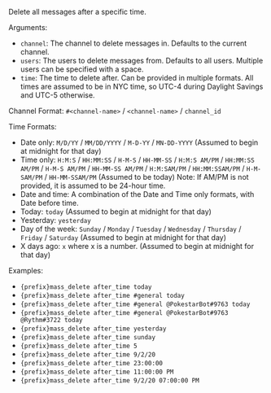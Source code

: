 Delete all messages after a specific time.

Arguments:
* `channel`: The channel to delete messages in. Defaults to the current channel.
* `users`: The users to delete messages from. Defaults to all users. Multiple users can be specified with a space.
* `time`: The time to delete after. Can be provided in multiple formats. All times are assumed to be in NYC time, so UTC-4 during Daylight Savings and UTC-5 otherwise.

Channel Format: `#<channel-name>` / `<channel-name>` / `channel_id`

Time Formats:
* Date only: `M/D/YY` / `MM/DD/YYYY` / `M-D-YY` / `MN-DD-YYYY` (Assumed to begin at midnight for that day)
* Time only: `H:M:S` / `HH:MM:SS` / `H-M-S` / `HH-MM-SS` / `H:M:S AM/PM` / `HH:MM:SS AM/PM` / `H-M-S AM/PM` / `HH-MM-SS AM/PM` / `H:M:SAM/PM` / `HH:MM:SSAM/PM` / `H-M-SAM/PM` / `HH-MM-SSAM/PM` (Assumed to be today)
Note: If AM/PM is not provided, it is assumed to be 24-hour time.
* Date and time: A combination of the Date and Time only formats, with Date before time.
* Today: `today` (Assumed to begin at midnight for that day)
* Yesterday: `yesterday`
* Day of the week: `Sunday` / `Monday` / `Tuesday` / `Wednesday` / `Thursday` / `Friday` / `Saturday` (Assumed to begin at midnight for that day)
* X days ago: `x` where x is a number. (Assumed to begin at midnight for that day)

Examples:
* `{prefix}mass_delete after_time today`
* `{prefix}mass_delete after_time #general today`
* `{prefix}mass_delete after_time #general @PokestarBot#9763 today`
* `{prefix}mass_delete after_time #general @PokestarBot#9763 @Rythm#3722 today`
* `{prefix}mass_delete after_time yesterday`
* `{prefix}mass_delete after_time sunday`
* `{prefix}mass_delete after_time 5`
* `{prefix}mass_delete after_time 9/2/20`
* `{prefix}mass_delete after_time 23:00:00`
* `{prefix}mass_delete after_time 11:00:00 PM`
* `{prefix}mass_delete after_time 9/2/20 07:00:00 PM`

